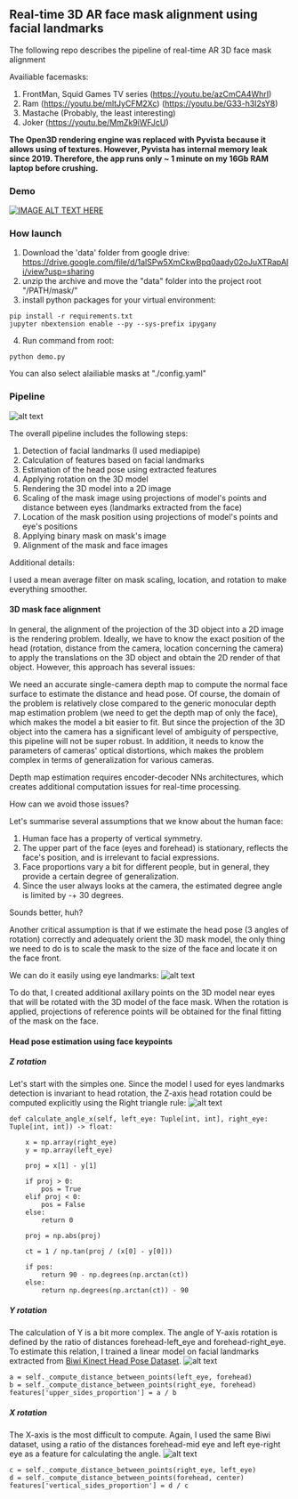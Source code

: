 ## Real-time 3D AR face mask alignment using facial landmarks
The following repo describes the pipeline of real-time AR 3D face mask alignment 

Availiable facemasks:
1. FrontMan, Squid Games TV series (https://youtu.be/azCmCA4WhrI)
2. Ram (https://youtu.be/mltJyCFM2Xc) (https://youtu.be/G33-h3I2sY8)
3. Mastache (Probably, the least interesting)
4. Joker (https://youtu.be/MmZk9iWFJcU)

**The Open3D rendering engine was replaced with Pyvista because it allows using of textures. However, Pyvista has internal memory leak since 2019. Therefore, the app runs only ~ 1 minute on my 16Gb RAM laptop before crushing.**

### Demo
[![IMAGE ALT TEXT HERE](https://github.com/DmitriiShubin/3d_mask/blob/main/src/preview.jpg)](https://youtu.be/azCmCA4WhrI)

### How launch

1. Download the 'data' folder from google drive: https://drive.google.com/file/d/1alSPw5XmCkwBpq0aady02oJuXTRapAIi/view?usp=sharing
2. unzip the archive and move the "data" folder into the project root "/PATH/mask/"
3. install python packages for your virtual environment:
```
pip install -r requirements.txt
jupyter nbextension enable --py --sys-prefix ipygany
```
4. Run command from root:
```
python demo.py
```

You can also select alailiable masks at "./config.yaml"

### Pipeline
![alt text](https://github.com/DmitriiShubin/3d_mask/blob/main/src/pipeline.jpg)


The overall pipeline includes the following steps:

1. Detection of facial landmarks (I used mediapipe)
2. Calculation of features based on facial landmarks
3. Estimation of the head pose using extracted features
4. Applying rotation on the 3D model
5. Rendering the 3D model into a 2D image
6. Scaling of the mask image using projections of model's points and distance between eyes (landmarks extracted from the face)
7. Location of the mask position using projections of model's points and eye's positions
8. Applying binary mask on mask's image
9. Alignment of the mask and face images

Additional details:

I used a mean average filter on mask scaling, location, and rotation to make everything smoother.

#### 3D mask face alignment

In general, the alignment of the projection of the 3D object into a 2D image is the rendering problem. Ideally, we have to know the exact position of the head (rotation, distance from the camera, location concerning the camera) to apply the translations on the 3D object and obtain the 2D render of that object. However, this approach has several issues:

We need an accurate single-camera depth map to compute the normal face surface to estimate the distance and head pose. Of course, the domain of the problem is relatively close compared to the generic monocular depth map estimation problem (we need to get the depth map of only the face), which makes the model a bit easier to fit. But since the projection of the 3D object into the camera has a significant level of ambiguity of perspective, this pipeline will not be super robust. In addition, it needs to know the parameters of cameras' optical distortions, which makes the problem complex in terms of generalization for various cameras.

Depth map estimation requires encoder-decoder NNs architectures, which creates additional computation issues for real-time processing.

How can we avoid those issues?

Let's summarise several assumptions that we know about the human face:

1. Human face has a property of vertical symmetry.
2. The upper part of the face (eyes and forehead) is stationary, reflects the face's position, and is irrelevant to facial expressions.
3. Face proportions vary a bit for different people, but in general, they provide a certain degree of generalization.
4. Since the user always looks at the camera, the estimated degree angle is limited by -+ 30 degrees.

Sounds better, huh?

Another critical assumption is that if we estimate the head pose (3 angles of rotation) correctly and adequately orient the 3D mask model, the only thing we need to do is to scale the mask to the size of the face and locate it on the face front.

We can do it easily using eye landmarks: 
![alt text](https://github.com/DmitriiShubin/3d_mask/blob/main/src/landmarks.jpg)

To do that, I created additional axillary points on the 3D model near eyes that will be rotated with the 3D model of the face mask. When the rotation is applied, projections of reference points will be obtained for the final fitting of the mask on the face.


#### Head pose estimation using face keypoints

##### Z rotation
Let's start with the simples one. Since the model I used for eyes landmarks detection is invariant to head rotation, the Z-axis head rotation could be computed explicitly using the Right triangle rule:
![alt text](https://github.com/DmitriiShubin/3d_mask/blob/main/src/z_rotation.jpg)

```
def calculate_angle_x(self, left_eye: Tuple[int, int], right_eye: Tuple[int, int]) -> float:

    x = np.array(right_eye)
    y = np.array(left_eye)

    proj = x[1] - y[1]

    if proj > 0:
        pos = True
    elif proj < 0:
        pos = False
    else:
        return 0

    proj = np.abs(proj)

    ct = 1 / np.tan(proj / (x[0] - y[0]))

    if pos:
        return 90 - np.degrees(np.arctan(ct))
    else:
        return np.degrees(np.arctan(ct)) - 90
```

##### Y rotation
The calculation of Y is a bit more complex. The angle of Y-axis rotation is defined by the ratio of distances forehead-left_eye and forehead-right_eye. To estimate this relation, I trained a linear model on facial landmarks extracted from [Biwi Kinect Head Pose Dataset](https://www.kaggle.com/kmader/biwi-kinect-head-pose-database).
![alt text](https://github.com/DmitriiShubin/3d_mask/blob/main/src/y_rotation.jpg)

```
a = self._compute_distance_between_points(left_eye, forehead)
b = self._compute_distance_between_points(right_eye, forehead)
features['upper_sides_proportion'] = a / b
```

##### X rotation
The X-axis is the most difficult to compute. Again, I used the same Biwi dataset, using a ratio of the distances forehead-mid eye and left eye-right eye as a feature for calculating the angle.
![alt text](https://github.com/DmitriiShubin/3d_mask/blob/main/src/x_rotation.jpg)

```
c = self._compute_distance_between_points(right_eye, left_eye)
d = self._compute_distance_between_points(forehead, center)
features['vertical_sides_proportion'] = d / c
```
